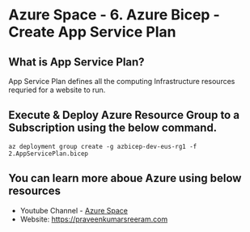 # Azure Space - 6. Azure Bicep - Create App Service Plan 

## What is App Service Plan?

App Service Plan defines all the computing Infrastructure resources requried for a website to run.

## Execute & Deploy Azure Resource Group to a Subscription using the below command.

```
az deployment group create -g azbicep-dev-eus-rg1 -f 2.AppServicePlan.bicep
```


## You can learn more aboue Azure using below resources

* Youtube Channel - [Azure Space](https://www.youtube.com/channel/UCAyKimu-hwmy0kpYprjSPBg?sub_confirmation=1)
* Website: <https://praveenkumarsreeram.com>

